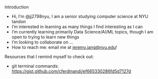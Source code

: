 Introduction
- Hi, I’m @jj2798nyu, I am a senior studying computer science at NYU tandon
- I’m interested in learning as many things I find interesting as I can
- I’m currently learning primarily Data Science/AI/ML topics, though I am open to trying to learn new things
- I’m looking to collaborate on ...
- How to reach me: email me at jeremy.jang@nyu.edu!

<!---
jj2798nyu/jj2798nyu is a ✨ special ✨ repository because its `README.md` (this file) appears on your GitHub profile.
You can click the Preview link to take a look at your changes.
--->

Resources that I remind myself to check out:
- git terminal commands: https://gist.github.com/cferdinandi/ef665330286fd5d7127d

